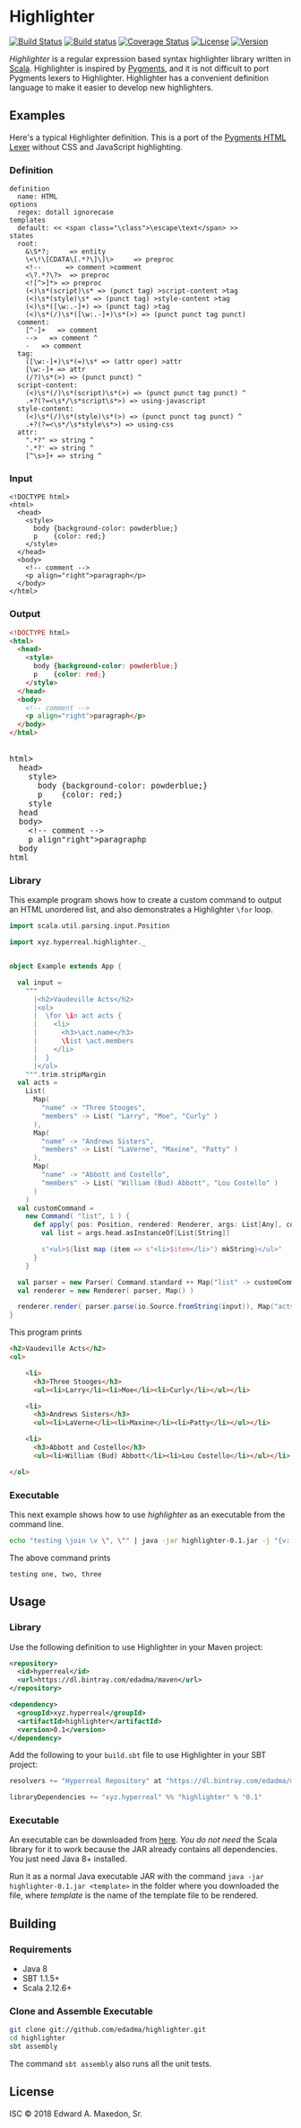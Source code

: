 Highlighter
===========

[![Build Status](https://www.travis-ci.org/edadma/highlighter.svg?branch=master)](https://www.travis-ci.org/edadma/highlighter)
[![Build status](https://ci.appveyor.com/api/projects/status/iophnk3cycjtf8px?svg=true)](https://ci.appveyor.com/project/edadma/highlighter)
[![Coverage Status](https://coveralls.io/repos/github/edadma/highlighter/badge.svg?branch=master)](https://coveralls.io/github/edadma/highlighter?branch=master)
[![License](https://img.shields.io/badge/license-ISC-blue.svg)](https://github.com/edadma/highlighter/blob/master/LICENSE)
[![Version](https://img.shields.io/badge/latest_release-v0.1-orange.svg)](https://github.com/edadma/highlighter/releases/tag/v0.1)

*Highlighter* is a regular expression based syntax highlighter library written in [Scala](http://scala-lang.org). Highlighter is inspired by [Pygments](http://pygments.org/), and it is not difficult to port Pygments lexers to Highlighter.  Highlighter has a convenient definition language to make it easier to develop new highlighters.

Examples
--------

Here's a typical Highlighter definition.  This is a port of the [Pygments HTML Lexer](https://bitbucket.org/birkenfeld/pygments-main/src/default/pygments/lexers/html.py) without CSS and JavaScript highlighting.

### Definition

```
definition
  name: HTML
options
  regex: dotall ignorecase
templates
  default: << <span class="\class">\escape\text</span> >>
states
  root:
    &\S*?;     => entity
    \<\!\[CDATA\[.*?\]\]\>     => preproc
    <!--      => comment >comment
    <\?.*?\?>  => preproc
    <![^>]*> => preproc
    (<)\s*(script)\s* => (punct tag) >script-content >tag
    (<)\s*(style)\s* => (punct tag) >style-content >tag
    (<)\s*([\w:.-]+) => (punct tag) >tag
    (<)\s*(/)\s*([\w:.-]+)\s*(>) => (punct punct tag punct)
  comment:
    [^-]+   => comment
    -->   => comment ^
    -   => comment
  tag:
    ([\w:-]+)\s*(=)\s* => (attr oper) >attr
    [\w:-]+ => attr
    (/?)\s*(>) => (punct punct) ^
  script-content:
    (<)\s*(/)\s*(script)\s*(>) => (punct punct tag punct) ^
    .+?(?=<\s*/\s*script\s*>) => using-javascript
  style-content:
    (<)\s*(/)\s*(style)\s*(>) => (punct punct tag punct) ^
    .+?(?=<\s*/\s*style\s*>) => using-css
  attr:
    ".*?" => string ^
    '.*?' => string ^
    [^\s>]+ => string ^
```

### Input

```
<!DOCTYPE html>
<html>
  <head>
    <style>
      body {background-color: powderblue;}
      p    {color: red;}
    </style>
  </head>
  <body>
    <!-- comment -->
    <p align="right">paragraph</p>
  </body>
</html>
```

### Output

```html
<!DOCTYPE html>
<html>
  <head>
    <style>
      body {background-color: powderblue;}
      p    {color: red;}
    </style>
  </head>
  <body>
    <!-- comment -->
    <p align="right">paragraph</p>
  </body>
</html>
```

<div class="highlight highlight-text-html-basic"><pre>
<!DOCTYPE html>
<span class="pl-ent">html</span>>
  <span class="pl-ent">head</span>>
    <span class="pl-ent">style</span>><span class="pl-s1">
      body {background-color: powderblue;}
      p    {color: red;}
    </span><span class="pl-ent">style</span>
  <span class="pl-ent">head</span>
  <span class="pl-ent">body</span>>
    <span class="pl-c">&lt;!-- comment --&gt;</span>
    <span class="pl-ent">p</span> <span class="pl-e">align</span><span class="pl-pds">"</span><span class="pl-s">right</span><span class="pl-pds">"</span>>paragraph<span class="pl-ent">p</span>
  <span class="pl-ent">body</span>
<span class="pl-ent">html</span>
</pre></div>

### Library

This example program shows how to create a custom command to output an HTML unordered list, and also demonstrates a Highlighter `\for` loop.

```scala
import scala.util.parsing.input.Position

import xyz.hyperreal.highlighter._


object Example extends App {

  val input =
    """
      |<h2>Vaudeville Acts</h2>
      |<ol>
      |  \for \in act acts {
      |    <li>
      |      <h3>\act.name</h3>
      |      \list \act.members
      |    </li>
      |  }
      |</ol>
    """.trim.stripMargin
  val acts =
    List(
      Map(
        "name" -> "Three Stooges",
        "members" -> List( "Larry", "Moe", "Curly" )
      ),
      Map(
        "name" -> "Andrews Sisters",
        "members" -> List( "LaVerne", "Maxine", "Patty" )
      ),
      Map(
        "name" -> "Abbott and Costello",
        "members" -> List( "William (Bud) Abbott", "Lou Costello" )
      )
    )
  val customCommand =
    new Command( "list", 1 ) {
      def apply( pos: Position, rendered: Renderer, args: List[Any], context: AnyRef ) = {
        val list = args.head.asInstanceOf[List[String]]

        s"<ul>${list map (item => s"<li>$item</li>") mkString}</ul>"
      }
    }

  val parser = new Parser( Command.standard ++ Map("list" -> customCommand) )
  val renderer = new Renderer( parser, Map() )

  renderer.render( parser.parse(io.Source.fromString(input)), Map("acts" -> acts), Console.out )
}
```

This program prints

```html
<h2>Vaudeville Acts</h2>
<ol>

    <li>
      <h3>Three Stooges</h3>
      <ul><li>Larry</li><li>Moe</li><li>Curly</li></ul></li>

    <li>
      <h3>Andrews Sisters</h3>
      <ul><li>LaVerne</li><li>Maxine</li><li>Patty</li></ul></li>

    <li>
      <h3>Abbott and Costello</h3>
      <ul><li>William (Bud) Abbott</li><li>Lou Costello</li></ul></li>

</ol>
```

### Executable

This next example shows how to use *highlighter* as an executable from the command line.

```bash
echo "testing \join \v \", \"" | java -jar highlighter-0.1.jar -j "{v: [\"one\", \"two\", \"three\"]}" --
```

The above command prints

    testing one, two, three


Usage
-----

### Library

Use the following definition to use Highlighter in your Maven project:

```xml
<repository>
  <id>hyperreal</id>
  <url>https://dl.bintray.com/edadma/maven</url>
</repository>

<dependency>
  <groupId>xyz.hyperreal</groupId>
  <artifactId>highlighter</artifactId>
  <version>0.1</version>
</dependency>
```

Add the following to your `build.sbt` file to use Highlighter in your SBT project:

```sbt
resolvers += "Hyperreal Repository" at "https://dl.bintray.com/edadma/maven"

libraryDependencies += "xyz.hyperreal" %% "highlighter" % "0.1"
```

### Executable

An executable can be downloaded from [here](https://dl.bintray.com/edadma/generic/highlighter-0.1.jar). *You do not need* the Scala library for it to work because the JAR already contains all dependencies. You just need Java 8+ installed.

Run it as a normal Java executable JAR with the command `java -jar highlighter-0.1.jar <template>` in the folder where you downloaded the file, where *template* is the name of the template file to be rendered.

Building
--------

### Requirements

- Java 8
- SBT 1.1.5+
- Scala 2.12.6+

### Clone and Assemble Executable

```bash
git clone git://github.com/edadma/highlighter.git
cd highlighter
sbt assembly
```

The command `sbt assembly` also runs all the unit tests.


License
-------

ISC © 2018 Edward A. Maxedon, Sr.